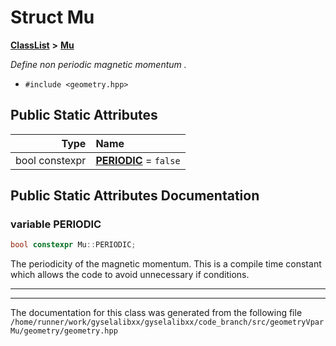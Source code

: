 

# Struct Mu



[**ClassList**](annotated.md) **>** [**Mu**](structMu.md)



_Define non periodic magnetic momentum_  _._

* `#include <geometry.hpp>`























## Public Static Attributes

| Type | Name |
| ---: | :--- |
|  bool constexpr | [**PERIODIC**](#variable-periodic)   = `false`<br> |










































## Public Static Attributes Documentation




### variable PERIODIC 

```C++
bool constexpr Mu::PERIODIC;
```



The periodicity of the magnetic momentum. This is a compile time constant which allows the code to avoid unnecessary if conditions. 


        

<hr>

------------------------------
The documentation for this class was generated from the following file `/home/runner/work/gyselalibxx/gyselalibxx/code_branch/src/geometryVparMu/geometry/geometry.hpp`

